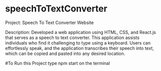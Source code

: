 # speechToTextConverter

Project: Speech To Text Converter Website

Description: Developed a web application using HTML, CSS, and React.js that serves as a speech to text converter. This application assists individuals who find it challenging to type using a keyboard. Users can effortlessly speak, and the application transcribes their speech into text, which can be copied and pasted into any desired location.


#To Run this Project 
type npm start on the terminal
